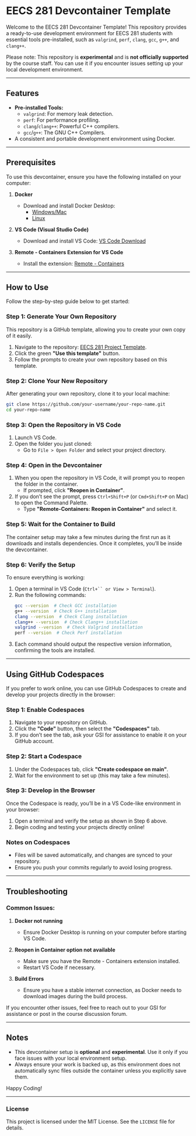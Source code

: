 # EECS 281 Devcontainer Template

Welcome to the EECS 281 Devcontainer Template! This repository provides a ready-to-use development environment for EECS 281 students with essential tools pre-installed, such as `valgrind`, `perf`, `clang`, `gcc`, `g++`, and `clang++`. 

Please note: This repository is **experimental** and is **not officially supported** by the course staff. You can use it if you encounter issues setting up your local development environment.

---

## Features
- **Pre-installed Tools:** 
  - `valgrind`: For memory leak detection.
  - `perf`: For performance profiling.
  - `clang`/`clang++`: Powerful C++ compilers.
  - `gcc`/`g++`: The GNU C++ Compilers.
- A consistent and portable development environment using Docker.

---

## Prerequisites
To use this devcontainer, ensure you have the following installed on your computer:

1. **Docker**
   - Download and install Docker Desktop:
     - [Windows/Mac](https://www.docker.com/products/docker-desktop/)
     - [Linux](https://docs.docker.com/engine/install/)

2. **VS Code (Visual Studio Code)**
   - Download and install VS Code: [VS Code Download](https://code.visualstudio.com/)

3. **Remote - Containers Extension for VS Code**
   - Install the extension: [Remote - Containers](https://marketplace.visualstudio.com/items?itemName=ms-vscode-remote.remote-containers)

---

## How to Use
Follow the step-by-step guide below to get started:

### Step 1: Generate Your Own Repository
This repository is a GitHub template, allowing you to create your own copy of it easily.

1. Navigate to the repository: [EECS 281 Project Template](https://github.com/Gorgeous-Patrick/EECS281ProjectTemplate).
2. Click the green **"Use this template"** button.
3. Follow the prompts to create your own repository based on this template.

### Step 2: Clone Your New Repository
After generating your own repository, clone it to your local machine:
```bash
git clone https://github.com/your-username/your-repo-name.git
cd your-repo-name
```

### Step 3: Open the Repository in VS Code
1. Launch VS Code.
2. Open the folder you just cloned:
   - Go to `File > Open Folder` and select your project directory.

### Step 4: Open in the Devcontainer
1. When you open the repository in VS Code, it will prompt you to reopen the folder in the container.
   - If prompted, click **"Reopen in Container"**.
2. If you don’t see the prompt, press `Ctrl+Shift+P` (or `Cmd+Shift+P` on Mac) to open the Command Palette.
   - Type **"Remote-Containers: Reopen in Container"** and select it.

### Step 5: Wait for the Container to Build
The container setup may take a few minutes during the first run as it downloads and installs dependencies. Once it completes, you’ll be inside the devcontainer.

### Step 6: Verify the Setup
To ensure everything is working:

1. Open a terminal in VS Code (`Ctrl+`` or View > Terminal`).
2. Run the following commands:
   ```bash
   gcc --version  # Check GCC installation
   g++ --version  # Check G++ installation
   clang --version  # Check Clang installation
   clang++ --version  # Check Clang++ installation
   valgrind --version  # Check Valgrind installation
   perf --version  # Check Perf installation
   ```
3. Each command should output the respective version information, confirming the tools are installed.

---

## Using GitHub Codespaces
If you prefer to work online, you can use GitHub Codespaces to create and develop your projects directly in the browser:

### Step 1: Enable Codespaces
1. Navigate to your repository on GitHub.
2. Click the **"Code"** button, then select the **"Codespaces"** tab.
3. If you don’t see the tab, ask your GSI for assistance to enable it on your GitHub account.

### Step 2: Start a Codespace
1. Under the Codespaces tab, click **"Create codespace on main"**.
2. Wait for the environment to set up (this may take a few minutes).

### Step 3: Develop in the Browser
Once the Codespace is ready, you’ll be in a VS Code-like environment in your browser:
1. Open a terminal and verify the setup as shown in Step 6 above.
2. Begin coding and testing your projects directly online!

### Notes on Codespaces
- Files will be saved automatically, and changes are synced to your repository.
- Ensure you push your commits regularly to avoid losing progress.

---

## Troubleshooting

### Common Issues:
1. **Docker not running**
   - Ensure Docker Desktop is running on your computer before starting VS Code.

2. **Reopen in Container option not available**
   - Make sure you have the Remote - Containers extension installed.
   - Restart VS Code if necessary.

3. **Build Errors**
   - Ensure you have a stable internet connection, as Docker needs to download images during the build process.

If you encounter other issues, feel free to reach out to your GSI for assistance or post in the course discussion forum.

---

## Notes
- This devcontainer setup is **optional** and **experimental**. Use it only if you face issues with your local environment setup.
- Always ensure your work is backed up, as this environment does not automatically sync files outside the container unless you explicitly save them.

Happy Coding!

---

### License
This project is licensed under the MIT License. See the `LICENSE` file for details.

